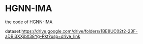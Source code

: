 # HGNN-IMA
the code of HGNN-IMA

dataset:https://drive.google.com/drive/folders/1BE8UC02t2-23F-aDBi3XXjbX38Yg-Rkt?usp=drive_link
